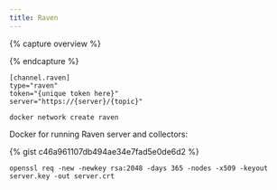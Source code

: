 ```yaml
---
title: Raven
---
```


{% capture overview %}

{% endcapture %}

```
[channel.raven]
type="raven"
token="{unique token here}"
server="https://{server}/{topic}"
```

```
docker network create raven
```

Docker for running Raven server and collectors:

{% gist c46a961107db494ae34e7fad5e0de6d2 %}

```
openssl req -new -newkey rsa:2048 -days 365 -nodes -x509 -keyout server.key -out server.crt 
```

